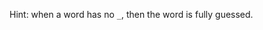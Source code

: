 <!--title={Hint on the End}-->

<!--concepts={If Statements, Print Statements}-->

<!--badges={Python:45, Software Engineering:5}-->

Hint: when a word has no `_`, then the word is fully guessed.

​	